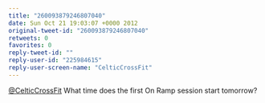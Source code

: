 ```yaml
---
title: "260093879246807040"
date: Sun Oct 21 19:03:07 +0000 2012
original-tweet-id: "260093879246807040"
retweets: 0
favorites: 0
reply-tweet-id: ""
reply-user-id: "225984615"
reply-user-screen-name: "CelticCrossFit"
---
```

<a href="https://twitter.com/CelticCrossFit">@CelticCrossFit</a> What time does the first On Ramp session start tomorrow?
